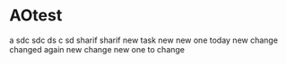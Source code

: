 # AOtest
a
sdc
sdc
ds
c
sd
sharif
sharif new task
new
new one today
new change
changed again
new change
new one to change
